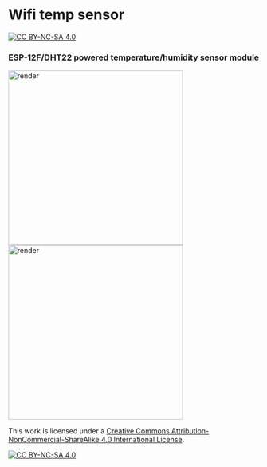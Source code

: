# Wifi temp sensor

[![CC BY-NC-SA 4.0][cc-by-nc-sa-shield]][cc-by-nc-sa]

### ESP-12F/DHT22 powered temperature/humidity sensor module

<img src="https://i.aggressive.pizza/wifi_temp_sensor_front.png" alt="render" width="350"/><img src="https://i.aggressive.pizza/wifi_temp_sensor_back.png" alt="render" width="350"/>

This work is licensed under a
[Creative Commons Attribution-NonCommercial-ShareAlike 4.0 International License][cc-by-nc-sa].

[![CC BY-NC-SA 4.0][cc-by-nc-sa-image]][cc-by-nc-sa]

[cc-by-nc-sa]: http://creativecommons.org/licenses/by-nc-sa/4.0/
[cc-by-nc-sa-image]: https://licensebuttons.net/l/by-nc-sa/4.0/88x31.png
[cc-by-nc-sa-shield]: https://img.shields.io/badge/License-CC%20BY--NC--SA%204.0-lightgrey.svg
